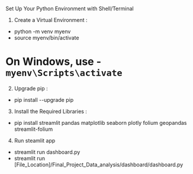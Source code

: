 Set Up Your Python Environment with Shell/Terminal

1. Create a Virtual Environment :
- python -m venv myenv
- source myenv/bin/activate
# On Windows, use -`myenv\Scripts\activate`

2. Upgrade pip :
- pip install --upgrade pip

3. Install the Required Libraries :
- pip install streamlit pandas matplotlib seaborn plotly folium geopandas streamlit-folium

4. Run steamlit app
- streamlit run dashboard.py
- streamlit run [File_Location]/Final_Project_Data_analysis/dashboard/dashboard.py
